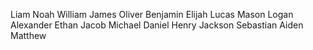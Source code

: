 Liam
Noah
William
James
Oliver
Benjamin
Elijah
Lucas
Mason
Logan
Alexander
Ethan
Jacob
Michael
Daniel
Henry
Jackson
Sebastian
Aiden
Matthew